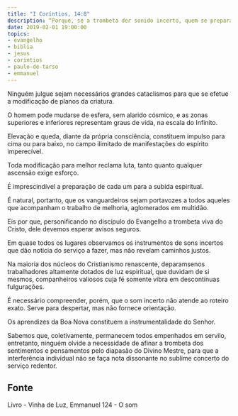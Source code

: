 ```yaml
---
title: "I Coríntios, 14:8"
description: “Porque, se a trombeta der sonido incerto, quem se preparará para a batalha?” - Paulo
date: 2019-02-01 19:00:00
topics: 
- evangelho
- biblia
- jesus
- corintios
- paulo-de-tarso
- emmanuel
---
```


Ninguém julgue sejam necessários grandes cataclismos para que se efetue a
modificação de planos da criatura.

O homem pode mudar­se de esfera, sem alarido cósmico, e as zonas
superiores e inferiores representam graus de vida, na escala do Infinito.

Elevação e queda, diante da própria consciência, constituem impulso para
cima ou para baixo, no campo ilimitado de manifestações do espírito imperecível.

Toda modificação para melhor reclama luta, tanto quanto qualquer
ascensão exige esforço.

É imprescindível a preparação de cada um para a subida espiritual.

É natural, portanto, que os vanguardeiros sejam porta­vozes a todos aqueles
que acompanham o trabalho de melhoria, aglomerados em multidão.

Eis por que, personificando no discípulo do Evangelho a trombeta viva do
Cristo, dele devemos esperar avisos seguros.

Em quase todos os lugares observamos os instrumentos de sons incertos
que dão notícia do serviço a fazer, mas não revelam caminhos justos.

Na maioria dos núcleos do Cristianismo renascente, deparam­se­nos
trabalhadores altamente dotados de luz espiritual, que duvidam de si mesmos,
companheiros valiosos cuja fé somente vibra em descontínuas fulgurações.

É necessário compreender, porém, que o som incerto não atende ao roteiro
exato. Serve para despertar, mas não fornece orientação.

Os aprendizes da Boa Nova constituem a instrumentalidade do Senhor.

Sabemos que, coletivamente, permanecem todos empenhados em servi­lo,
entretanto, ninguém olvide a necessidade de afinar a trombeta dos sentimentos e
pensamentos pelo diapasão do Divino Mestre, para que a interferência individual
não se faça nota dissonante no sublime concerto do serviço redentor.


## Fonte
Livro - Vinha de Luz, Emmanuel
124 - O som

